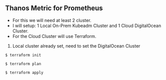 ## Thanos Metric for Prometheus
- For this we will need at least 2 cluster.
- I will setup: 1 Local On-Prem Kubeadm Cluster and 1 Cloud DigitalOcean Cluster.
- For the Cloud Cluster will use Terraform.

1. Local cluster already set, need to set the DigitalOcean Cluster
```
$ terraform init

$ terraform plan

$ terraform apply
```